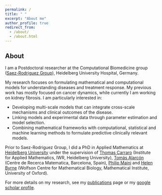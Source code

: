 ```yaml
---
permalink: /
title: " "
excerpt: "About me"
author_profile: true
redirect_from: 
  - /about/
  - /about.html
---
```


## About

I am a Postdoctoral researcher at the Computational Biomedicine group ([Saez-Rodriguez Group](http://saezlab.org/)), Heidelberg University Hospital, Germany.

My research focuses on formulating mathematical and computational models for understanding diseases and treatment response. My previous work has mostly focused on cancer dynamics, while currently I am working on kidney fibrosis. I am particularly interested in:
- Developing multi-scale models that can integrate cross-scale mechanisms and clinical outcomes of the disease.
- Linking models and experimental data through parameter estimation and model selection.
- Combining mathematical frameworks with computational, statistical and machine learning methods to formulate predictive clinically relevant models.

Prior to Saez-Rodriguez Group, I did a PhD in Applied Mathematics at [Heidelberg University](http://www.uni-heidelberg.de) under the supervision of [Thomas Carraro](https://numerik.iwr.uni-heidelberg.de/~carraro/?page_id=119) (Institute for Applied Mathematics, IWR, Heidelberg University), [Tomás Alarcón](https://sites.google.com/site/tomasalarc/home) (Centre de Recerca Matematica, Barcelona, Spain), [Philip Maini](https://people.maths.ox.ac.uk/maini/) and [Helen Byrne](https://www.maths.ox.ac.uk/people/helen.byrne) (Wolfson Centre for Mathematical Biology, Mathematical Institute, University of Oxford).

For more details on my research, see my [publications](https://victoriapb.github.io/publications/) page or my [google scholar profile](https://scholar.google.co.uk/citations?user=qPGebTIAAAAJ&hl=en).
